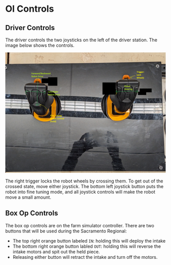 # OI Controls

## Driver Controls
The driver controls the two joysticks on the left of the driver station. The image below shows the controls.

![Image](images/JoystickControls.png)

The right trigger locks the robot wheels by crossing them. To get out of the crossed state, move either joystick.
The bottom left joystick button puts the robot into fine tuning mode, and all joystick controls will make the robot move a small amount.

## Box Op Controls
The box op controls are on the farm simulator controller. There are two buttons that will be used during the Sacramento Regional:
* The top right orange button labeled `IN`: holding this will deploy the intake
* The bottom right orange button labled `OUT`: holding this will reverse the intake motors and spit out the held piece. 
* Releasing either button will retract the intake and turn off the motors.